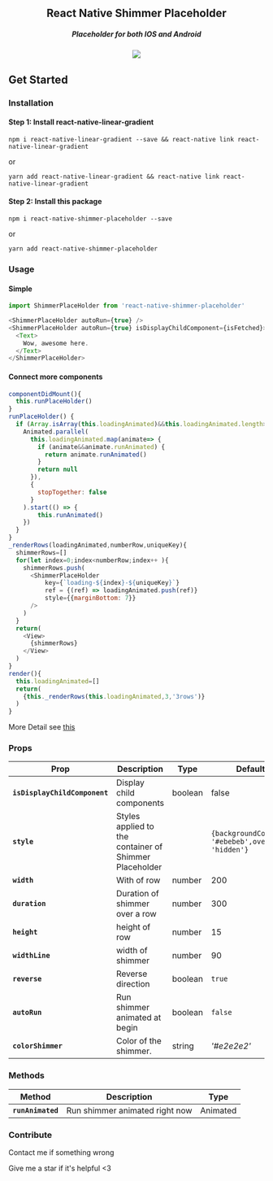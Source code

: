<h2 align="center">
  React Native Shimmer Placeholder
</h2>
<h5 align="center">
Placeholder for both IOS and Android
</h5>
<p align="center">
<img src="https://github.com/tomzaku/react-native-shimmer-placeholder/blob/master/example.gif?raw=true">
</p>

## Get Started

### Installation
#### Step 1: Install react-native-linear-gradient

`npm i react-native-linear-gradient --save && react-native link react-native-linear-gradient`

or

`yarn add react-native-linear-gradient && react-native link react-native-linear-gradient`

#### Step 2: Install this package

`npm i react-native-shimmer-placeholder --save`

or

`yarn add react-native-shimmer-placeholder`

### Usage

#### Simple
``` js
import ShimmerPlaceHolder from 'react-native-shimmer-placeholder'

<ShimmerPlaceHolder autoRun={true} />
<ShimmerPlaceHolder autoRun={true} isDisplayChildComponent={isFetched}>
  <Text>
    Wow, awesome here.
  </Text>
</ShimmerPlaceHolder>

```

#### Connect more components

``` js
componentDidMount(){
  this.runPlaceHolder()
}
runPlaceHolder() {
  if (Array.isArray(this.loadingAnimated)&&this.loadingAnimated.length>0) {
    Animated.parallel(
      this.loadingAnimated.map(animate=> {
        if (animate&&animate.runAnimated) {
          return animate.runAnimated()
        }
        return null
      }),
      {
        stopTogether: false
      }
    ).start(() => {
        this.runAnimated()
    })
  }
}
_renderRows(loadingAnimated,numberRow,uniqueKey){
  shimmerRows=[]
  for(let index=0;index<numberRow;index++ ){
    shimmerRows.push(
      <ShimmerPlaceHolder
          key={`loading-${index}-${uniqueKey}`}
          ref = {(ref) => loadingAnimated.push(ref)}
          style={{marginBottom: 7}}
      />
    )
  }
  return(
    <View>
      {shimmerRows}
    </View>
  )
}
render(){
  this.loadingAnimated=[]
  return(
    {this._renderRows(this.loadingAnimated,3,'3rows')}
  )
}
```

More Detail see [this](https://github.com/tomzaku/react-native-shimmer-placeholder/blob/master/example/shimmer.js)

### Props

| Prop | Description | Type | Default |
|---|---|---| ---|
|**`isDisplayChildComponent`**| Display child components | boolean |false|
|**`style`**|Styles applied to the container of Shimmer Placeholder| |`{backgroundColor: '#ebebeb',overflow: 'hidden'}`|
|**`width`**|With of row| number |200|
|**`duration`**|Duration of shimmer over a row| number |300|
|**`height`**|height of row| number |15|
|**`widthLine`**|width of shimmer| number |90|
|**`reverse`**|Reverse direction | boolean |`true`|
|**`autoRun`**|Run shimmer animated at begin| boolean |`false`|
|**`colorShimmer`**|Color of the shimmer.| string |*'#e2e2e2'*|

### Methods
| Method | Description | Type
|---|---| --- |
|**`runAnimated`**|Run shimmer animated right now | Animated|

### Contribute
Contact me if something wrong

Give me a star if it's helpful <3

